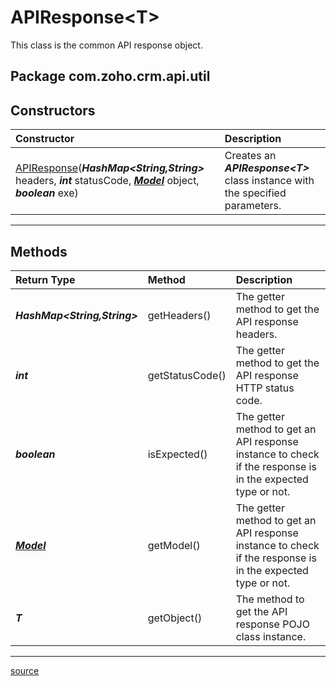# APIResponse&lt;T>

This class is the common API response object.

## Package com.zoho.crm.api.util

## Constructors

| Constructor                                                   | Description                                                                     |
| :------------------------------------------------------------ | :------------------------------------------------------------------------------ |
| [APIResponse](../../src/main/java/com/zoho/crm/api/util/APIResponse.java)(***HashMap&lt;String,String&gt;*** headers, ***int*** statusCode, ***[Model](../../src/main/java/com/zoho/crm/api/util/Model.java)*** object, ***boolean*** exe) |Creates an ***APIResponse&lt;T&gt;*** class instance with the specified parameters. |
----

## Methods

| Return Type   | Method          | Description                                                            |
| :-------------| :-------------- | :--------------------------------------------------------------------- |
| ***HashMap&lt;String,String&gt;*** | getHeaders() | The getter method to get the API response headers. |
| ***int***     | getStatusCode() | The getter method to get the API response HTTP status code.      |
| ***boolean*** | isExpected()    | The getter method to get an API response instance to check if the response is in the expected type or not. |
| ***[Model](../../src/main/java/com/zoho/crm/api/util/Model.java)*** | getModel() | The getter method to get an API response instance to check if the response is in the expected type or not.  |
| ***T***       | getObject()     | The method to get the API response POJO class instance.                |
----

[source](../../src/main/java/com/zoho/crm/api/util/APIResponse.java)
